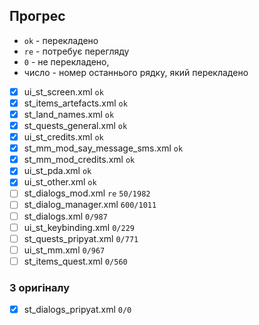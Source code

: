 ## Прогрес

* `ok` - перекладено
* `re` - потребує перегляду
* `0` - не перекладено, 
* число - номер останнього рядку, який перекладено

- [x] ui_st_screen.xml `ok`
- [x] st_items_artefacts.xml `ok`
- [x] st_land_names.xml `ok`
- [x] st_quests_general.xml `ok`
- [x] ui_st_credits.xml `ok`
- [x] st_mm_mod_say_message_sms.xml `ok`
- [x] st_mm_mod_credits.xml `ok`
- [x] ui_st_pda.xml `ok`
- [x] ui_st_other.xml `ok`
- [ ] st_dialogs_mod.xml `re` `50/1982`
- [ ] st_dialog_manager.xml `600/1011`
- [ ] st_dialogs.xml `0/987`
- [ ] ui_st_keybinding.xml `0/229`
- [ ] st_quests_pripyat.xml `0/771`
- [ ] ui_st_mm.xml `0/967`
- [ ] st_items_quest.xml `0/560`

### З оригіналу

- [x] st_dialogs_pripyat.xml `0/0`
